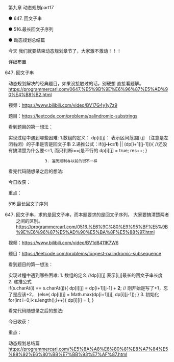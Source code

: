 第九章 动态规划part17

● 647. 回文子串  

● 516.最长回文子序列

● 动态规划总结篇

今天 我们就要结束动态规划章节了，大家激不激动！！！ 

 详细布置 

 647. 回文子串   

动态规划解决的经典题目，如果没接触过的话，别硬想 直接看题解。
https://programmercarl.com/0647.%E5%9B%9E%E6%96%87%E5%AD%90%E4%B8%B2.html  

视频：https://www.bilibili.com/video/BV17G4y1y7z9

题目：https://leetcode.com/problems/palindromic-substrings

看到题目的第一想法：

实现过程中遇到哪些困难: 1.数组的定义： dp[i][j]： 表示区间范围[i,j] （注意是左闭右闭）的子串是否是回文子串 
                      2.递推公式：if((**j-i<=1**) || (dp[i+1][j-1])){  //还没有搞清楚为什么要<=1, 而只判断i==j是不行的
                        dp[i][j] = true;
                        res++;
                    }
                    
                    3. 遍历顺利与以前的很不一样

看完代码随想录之后的想法: 

今日收获：

重点：

 516.最长回文子序列 
 
 647. 回文子串，求的是回文子串，而本题要求的是回文子序列， 大家要搞清楚两者之间的区别。 
https://programmercarl.com/0516.%E6%9C%80%E9%95%BF%E5%9B%9E%E6%96%87%E5%AD%90%E5%BA%8F%E5%88%97.html  

视频：https://www.bilibili.com/video/BV1d8411K7W6

题目：https://leetcode.com/problems/longest-palindromic-subsequence

看到题目的第一想法：

实现过程中遇到哪些困难: 1. 数组的定义  //dp[i][j] 表示[i,j]最长的回文子串长度  
                      2. 递推公式  
                      if(s.charAt(i) == s.charAt(j)){
                    dp[i][j] = dp[i+1][j-1] + **2**;  // 刚开始是写了+1，忘了是应该+2，
                }else{
                    dp[i][j] = Math.max(dp[i+1][j], dp[i][j-1]);
                }
                 3. 初始化
                 for(int i=0;i<s.length();i++){
                  dp[i][i] = 1;
                 }

看完代码随想录之后的想法:

今日收获：

重点：

 动态规划总结篇 
https://programmercarl.com/%E5%8A%A8%E6%80%81%E8%A7%84%E5%88%92%E6%80%BB%E7%BB%93%E7%AF%87.html  
